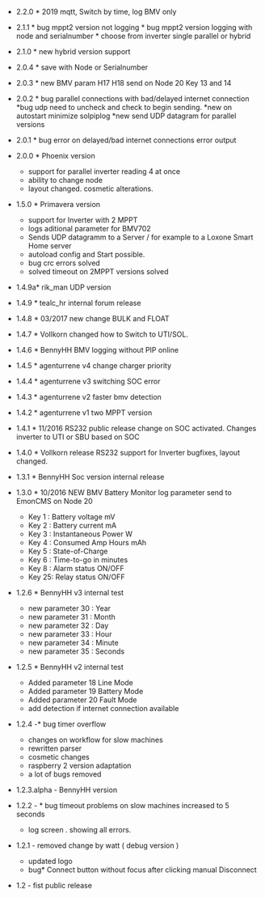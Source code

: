 
* 2.2.0 * 2019 mqtt, Switch by time, log BMV only
* 2.1.1 * bug mppt2 version not logging
        * bug mppt2 version logging with node and serialnumber
        * choose from inverter single parallel or hybrid
* 2.1.0 * new hybrid version support
* 2.0.4 * save with Node or Serialnumber
* 2.0.3 * new BMV param H17 H18 send on Node 20 Key 13 and 14
* 2.0.2 * bug parallel connections with bad/delayed internet connection
          *bug udp need to uncheck and check to begin sending.
          *new on autostart minimize solpiplog
          *new send UDP datagram for parallel versions
* 2.0.1 * bug error on delayed/bad internet connections error output
* 2.0.0 * Phoenix version
	* support for parallel inverter reading 4 at once
	* ability to change node
	* layout changed. cosmetic alterations.
* 1.5.0 * Primavera version
	* support for Inverter with 2 MPPT
	* logs aditional parameter for BMV702
	* Sends UDP datagramm to a Server / for example to a Loxone Smart Home server
	* autoload config and Start possible.
	* bug crc errors solved
	* solved timeout on 2MPPT versions solved
* 1.4.9a* rik_man UDP version
* 1.4.9 * tealc_hr internal forum release
* 1.4.8 * 03/2017 new  change BULK and FLOAT
* 1.4.7 * Vollkorn changed how to Switch to UTI/SOL.
* 1.4.6 * BennyHH BMV logging without PIP online
* 1.4.5 * agenturrene v4 change charger priority
* 1.4.4 * agenturrene v3 switching SOC error
* 1.4.3 * agenturrene v2 faster bmv detection
* 1.4.2 * agenturrene v1 two MPPT version
* 1.4.1 * 11/2016 RS232 public release
	change on SOC activated.
	Changes inverter to UTI or SBU based on SOC

* 1.4.0 * Vollkorn release RS232 support for Inverter
	bugfixes, layout changed.
* 1.3.1 * BennyHH Soc version internal release
* 1.3.0	* 10/2016 NEW  BMV Battery Monitor log parameter send to EmonCMS on Node 20
  	* Key 1 :  Battery voltage mV
  	* Key 2 : Battery current mA
  	* Key 3 : Instantaneous Power W
  	* Key 4 : Consumed Amp Hours mAh
  	* Key 5 : State-of-Charge
  	* Key 6 : Time-to-go in minutes
	* Key 8 : Alarm status ON/OFF
	* Key 25:  Relay status ON/OFF

* 1.2.6 * BennyHH v3 internal test
	* new parameter 30 : Year
	* new parameter 31 : Month
	* new parameter 32 : Day
	* new parameter 33 : Hour
	* new parameter 34 : Minute
	* new parameter 35 : Seconds
* 1.2.5 * BennyHH v2 internal test
	* Added parameter 18 Line Mode
	* Added parameter 19 Battery Mode
	* Added parameter 20 Fault Mode
	* add detection if internet connection available

* 1.2.4 -* bug timer overflow
	* changes on workflow for slow machines
	* rewritten parser
	* cosmetic changes
	* raspberry 2 version adaptation
	* a lot of bugs removed

* 1.2.3.alpha - BennyHH version

* 1.2.2 - * bug timeout problems on slow machines increased to 5 seconds
	* log screen . showing all errors.
 
* 1.2.1 - removed change by watt ( debug version )
	- updated logo
	- bug* Connect button without focus after clicking manual Disconnect

* 1.2 - fist public release


